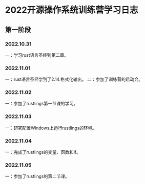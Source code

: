 # 2022开源操作系统训练营学习日志
## 第一阶段
### 2022.10.31
一：学习rust语言圣经到第二章。
### 2022.11.01
一：rust语言圣经学到了2.14.格式化输出。
二：参加了训练营的启动会。
### 2022.11.02
一：参加了rustlings第一节课的学习。
### 2022.11.03
一：研究配置Windows上运行rustlings的环境。
### 2022.11.04
一：完成了rustlings的变量、函数和if。
### 2022.11.05
一：参加了rustlings的第二节课。
